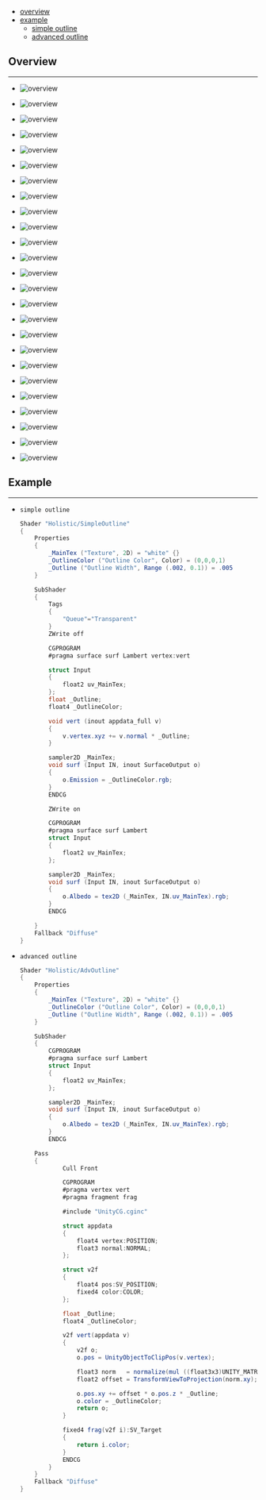 * [overview](#overview)
* [example](#example)
    * [simple outline](#simple)
    * [advanced outline](#advanced)

## Overview <a name="overview"></a>

---

* ![overview](_asset/img/02.png)

* ![overview](_asset/img/03.png)

* ![overview](_asset/img/04.png)

* ![overview](_asset/img/05.png)

* ![overview](_asset/img/06.png)

* ![overview](_asset/img/07.png)

* ![overview](_asset/img/08.png)

* ![overview](_asset/img/09.png)

* ![overview](_asset/img/10.png)

* ![overview](_asset/img/11.png)

* ![overview](_asset/img/12.png)

* ![overview](_asset/img/13.png)

* ![overview](_asset/img/14.png)

* ![overview](_asset/img/15.png)

* ![overview](_asset/img/16.png)

* ![overview](_asset/img/17.png)

* ![overview](_asset/img/18.png)

* ![overview](_asset/img/19.png)

* ![overview](_asset/img/20.png)

* ![overview](_asset/img/21.png)

* ![overview](_asset/img/22.png)

* ![overview](_asset/img/23.png)

* ![overview](_asset/img/24.png)

* ![overview](_asset/img/25.png)

* ![overview](_asset/img/26.png)

## Example <a name="example"></a>

---

* `simple outline` <a name="simple"></a>

    ```c#
    Shader "Holistic/SimpleOutline"
    {
        Properties
        {
            _MainTex ("Texture", 2D) = "white" {}
            _OutlineColor ("Outline Color", Color) = (0,0,0,1)
            _Outline ("Outline Width", Range (.002, 0.1)) = .005
        }

        SubShader
        {
            Tags
            {
                "Queue"="Transparent"
            }
            ZWrite off

            CGPROGRAM
            #pragma surface surf Lambert vertex:vert

            struct Input
            {
                float2 uv_MainTex;
            };
            float _Outline;
            float4 _OutlineColor;

            void vert (inout appdata_full v)
            {
                v.vertex.xyz += v.normal * _Outline;
            }

            sampler2D _MainTex;
            void surf (Input IN, inout SurfaceOutput o)
            {
                o.Emission = _OutlineColor.rgb;
            }
            ENDCG

            ZWrite on

            CGPROGRAM
            #pragma surface surf Lambert
            struct Input
            {
                float2 uv_MainTex;
            };

            sampler2D _MainTex;
            void surf (Input IN, inout SurfaceOutput o) 
            {
                o.Albedo = tex2D (_MainTex, IN.uv_MainTex).rgb;
            }
            ENDCG

        }
        Fallback "Diffuse"
    }
    ```

* `advanced outline` <a name="advanced"></a>

    ```c#
    Shader "Holistic/AdvOutline"
    {
        Properties
        {
            _MainTex ("Texture", 2D) = "white" {}
            _OutlineColor ("Outline Color", Color) = (0,0,0,1)
            _Outline ("Outline Width", Range (.002, 0.1)) = .005
        }

        SubShader
        {
            CGPROGRAM
            #pragma surface surf Lambert
            struct Input
            {
                float2 uv_MainTex;
            };

            sampler2D _MainTex;
            void surf (Input IN, inout SurfaceOutput o)
            {
                o.Albedo = tex2D (_MainTex, IN.uv_MainTex).rgb;
            }
            ENDCG

        Pass
        {
                Cull Front

                CGPROGRAM
                #pragma vertex vert
                #pragma fragment frag

                #include "UnityCG.cginc"

                struct appdata
                {
                    float4 vertex:POSITION;
                    float3 normal:NORMAL;
                };

                struct v2f
                {
                    float4 pos:SV_POSITION;
                    fixed4 color:COLOR;
                };

                float _Outline;
                float4 _OutlineColor;

                v2f vert(appdata v)
                {
                    v2f o;
                    o.pos = UnityObjectToClipPos(v.vertex);

                    float3 norm   = normalize(mul ((float3x3)UNITY_MATRIX_IT_MV, v.normal));
                    float2 offset = TransformViewToProjection(norm.xy);

                    o.pos.xy += offset * o.pos.z * _Outline;
                    o.color = _OutlineColor;
                    return o;
                }

                fixed4 frag(v2f i):SV_Target
                {
                    return i.color;
                }
                ENDCG
            }
        }
        Fallback "Diffuse"
    }
    ```